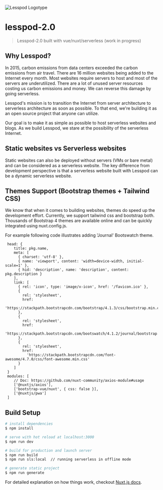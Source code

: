 ![Lesspod Logotype](https://github.com/Tobaloidee/lesspod/blob/master/images/readme-logo.png)

# lesspod-2.0

> Lesspod-2.0 built with vue/nuxt/serverless (work in progress)

## Why Lesspod?

In 2015, carbon emissions from data centers exceeded the carbon emissions from air travel. There are 16 million websites being added to the Internet every month. Most websites require servers to host and most of the servers are underutilized. There are a lot of unused server resources costing us carbon emissions and money. We can reverse this damage by going serverless.

Lesspod's mission is to transition the Internet from server architecture to serverless architecture as soon as possible. To that end, we're building it as an open source project that anyone can utilize.

Our goal is to make it as simple as possible to host serverless websites and blogs. As we build Lesspod, we stare at the possibility of the serverless Internet.

## Static websites vs Serverless websites

Static websites can also be deployed without servers (VMs or bare metal) and can be considered as a serverless website. The key difference from development perspective is that a serverless website built with Lesspod can be a dynamic serverless website.

## Themes Support (Bootstrap themes + Tailwind CSS)

We know that when it comes to building websites, themes do speed up the development effort. Currently, we support tailwind css and bootstrap both. Thousands of Bootstrap 4 themes are available online and can be quickly integrated using nuxt.config.js.

For example following code illustrates adding 'Journal' Bootswatch theme.

```
 head: {
    title: pkg.name,
    meta: [
      { charset: 'utf-8' },
      { name: 'viewport', content: 'width=device-width, initial-scale=1' },
      { hid: 'description', name: 'description', content: pkg.description }
    ],
    link: [
      { rel: 'icon', type: 'image/x-icon', href: '/favicon.ico' },
      {
        rel: 'stylesheet',
        href:
          'https://stackpath.bootstrapcdn.com/bootstrap/4.1.3/css/bootstrap.min.css'
      },
      {
        rel: 'stylesheet',
        href:
          'https://stackpath.bootstrapcdn.com/bootswatch/4.1.2/journal/bootstrap.min.css'
      },
      {
        rel: 'stylesheet',
        href:
          'https://stackpath.bootstrapcdn.com/font-awesome/4.7.0/css/font-awesome.min.css'
      }
    ]
 }
 modules: [
    // Doc: https://github.com/nuxt-community/axios-module#usage
    ['@nuxtjs/axios'],
    ['bootstrap-vue/nuxt', { css: false }],
    ['@nuxtjs/pwa']
 ]
```

## Build Setup

```bash
# install dependencies
$ npm install

# serve with hot reload at localhost:3000
$ npm run dev

# build for production and launch server
$ npm run build
$ npm run sls:local  // running serverless in offline mode

# generate static project
$ npm run generate
```

For detailed explanation on how things work, checkout [Nuxt.js docs](https://nuxtjs.org).

